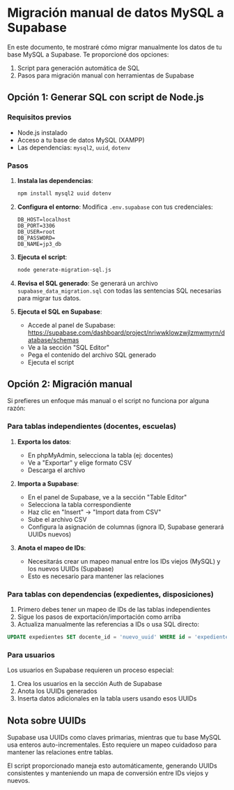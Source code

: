 # Migración manual de datos MySQL a Supabase

En este documento, te mostraré cómo migrar manualmente los datos de tu base MySQL a Supabase. Te proporcioné dos opciones:

1. Script para generación automática de SQL
2. Pasos para migración manual con herramientas de Supabase

## Opción 1: Generar SQL con script de Node.js

### Requisitos previos
- Node.js instalado
- Acceso a tu base de datos MySQL (XAMPP)
- Las dependencias: `mysql2`, `uuid`, `dotenv`

### Pasos

1. **Instala las dependencias**:
   ```bash
   npm install mysql2 uuid dotenv
   ```

2. **Configura el entorno**:
   Modifica `.env.supabase` con tus credenciales:
   ```
   DB_HOST=localhost
   DB_PORT=3306
   DB_USER=root
   DB_PASSWORD=
   DB_NAME=jp3_db
   ```

3. **Ejecuta el script**:
   ```bash
   node generate-migration-sql.js
   ```

4. **Revisa el SQL generado**:
   Se generará un archivo `supabase_data_migration.sql` con todas las sentencias SQL necesarias para migrar tus datos.

5. **Ejecuta el SQL en Supabase**:
   - Accede al panel de Supabase: https://supabase.com/dashboard/project/nriwwklowzwjlzmwmyrn/database/schemas
   - Ve a la sección "SQL Editor"
   - Pega el contenido del archivo SQL generado
   - Ejecuta el script

## Opción 2: Migración manual

Si prefieres un enfoque más manual o el script no funciona por alguna razón:

### Para tablas independientes (docentes, escuelas)

1. **Exporta los datos**:
   - En phpMyAdmin, selecciona la tabla (ej: docentes)
   - Ve a "Exportar" y elige formato CSV
   - Descarga el archivo

2. **Importa a Supabase**:
   - En el panel de Supabase, ve a la sección "Table Editor"
   - Selecciona la tabla correspondiente
   - Haz clic en "Insert" -> "Import data from CSV"
   - Sube el archivo CSV
   - Configura la asignación de columnas (ignora ID, Supabase generará UUIDs nuevos)

3. **Anota el mapeo de IDs**:
   - Necesitarás crear un mapeo manual entre los IDs viejos (MySQL) y los nuevos UUIDs (Supabase)
   - Esto es necesario para mantener las relaciones

### Para tablas con dependencias (expedientes, disposiciones)

1. Primero debes tener un mapeo de IDs de las tablas independientes
2. Sigue los pasos de exportación/importación como arriba
3. Actualiza manualmente las referencias a IDs o usa SQL directo:

```sql
UPDATE expedientes SET docente_id = 'nuevo_uuid' WHERE id = 'expediente_uuid';
```

### Para usuarios

Los usuarios en Supabase requieren un proceso especial:

1. Crea los usuarios en la sección Auth de Supabase
2. Anota los UUIDs generados
3. Inserta datos adicionales en la tabla users usando esos UUIDs

## Nota sobre UUIDs

Supabase usa UUIDs como claves primarias, mientras que tu base MySQL usa enteros auto-incrementales. Esto requiere un mapeo cuidadoso para mantener las relaciones entre tablas.

El script proporcionado maneja esto automáticamente, generando UUIDs consistentes y manteniendo un mapa de conversión entre IDs viejos y nuevos.